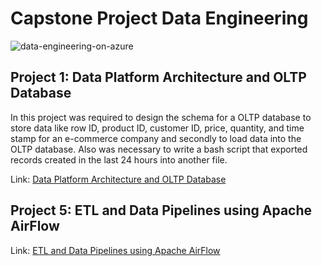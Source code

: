 # Capstone Project Data Engineering

![data-engineering-on-azure](https://user-images.githubusercontent.com/95388763/162159677-75ad2ba6-5116-4231-9c93-54ae5ae99571.jpg)

## Project 1: Data Platform Architecture and OLTP Database

In this project was required to design the schema for a OLTP database to store data like row ID, product ID, customer ID, price, quantity, and time stamp for an e-commerce company and secondly to load  data into the OLTP database. Also was necessary to write a bash script that exported records created in the last 24 hours into another file.

Link: [Data Platform Architecture and OLTP Database](https://github.com/joaogomescosta/Capstone-Project-Data-Engineering/tree/main/Data%20Platform%20Architecture%20and%20OLTP%20Database)


## Project 5: ETL and Data Pipelines using Apache AirFlow
Link: [ETL and Data Pipelines using Apache AirFlow](https://github.com/joaogomescosta/Capstone-Project-Data-Engineering/tree/main/Data%20Platform%20Architecture%20and%20OLTP%20Database)
